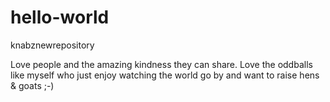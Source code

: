 # hello-world
knabznewrepository

Love people and the amazing kindness they can share.
Love the oddballs like myself who just enjoy watching the world go by and want to raise hens & goats ;-)
